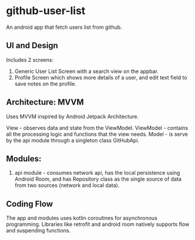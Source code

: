 # github-user-list
An android app that fetch users list from github.

## UI and  Design
Includes 2 screens:
1. Generic User List Screen with a search view on the appbar.
2. Profile Screen which shows more details of a user, and  edit text field to save notes on the profile.

## Architecture: MVVM

Uses MVVM inspired by Android Jetpack Architecture.

View - observes data and state from the ViewModel.
ViewModel - contains all the processing logic and functions that the view needs.
Model - is serve by the api module through a singleton class GitHubApi.

## Modules:
1. api module - consumes network api, has the local persistence using Android Room, and has Repository class
as the single source of data from two sources (network and local data).  

## Coding Flow
The app and modules uses kotlin coroutines for asynchronous programming.
Libraries like retrofit and android room natively supports flow and suspending functions.